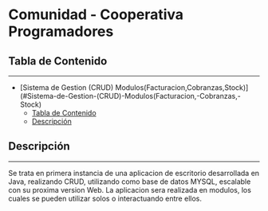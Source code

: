 # Comunidad - Cooperativa Programadores

 ## Tabla de Contenido
***
- [Sistema de Gestion (CRUD) Modulos(Facturacion,Cobranzas,Stock)](#Sistema-de-Gestion-(CRUD)-Modulos(Facturacion,-Cobranzas,-Stock)
  - [Tabla de Contenido](#tabla-de-contenido)
  - [Descripción](#descripción)



 ## Descripción
 ***
 Se trata en primera instancia de una aplicacion de escritorio desarrollada en Java, realizando CRUD, utilizando como base de datos MYSQL, escalable con su proxima version Web. La aplicacion sera realizada en modulos, los cuales se pueden utilizar solos o interactuando entre ellos.
